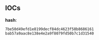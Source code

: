 
## IOCs

__hash__:

```text
7be50d49efd1e8199decf84dc4623f58b8686161
bab57a9aac8e138e4e2a9f8079fd50b7c1d31540
```